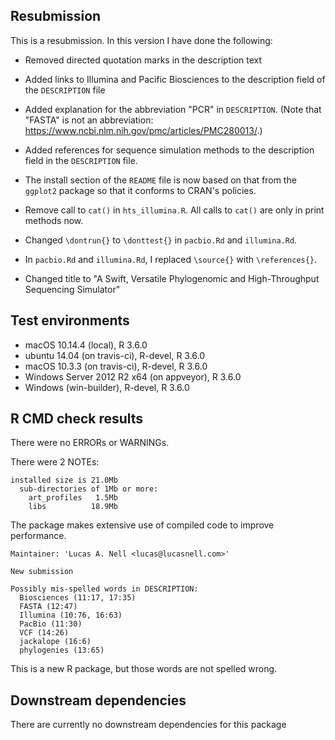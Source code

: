 ## Resubmission

This is a resubmission. In this version I have done the following:

* Removed directed quotation marks in the description text

* Added links to Illumina and Pacific Biosciences to the description field of the
  `DESCRIPTION` file

* Added explanation for the abbreviation "PCR" in `DESCRIPTION`. (Note that "FASTA"
  is not an abbreviation: <https://www.ncbi.nlm.nih.gov/pmc/articles/PMC280013/>.)

* Added references for sequence simulation methods to the description field in the 
  `DESCRIPTION` file.

* The install section of the `README` file is now based on that from the `ggplot2`
  package so that it conforms to CRAN's policies.

* Remove call to `cat()` in `hts_illumina.R`. All calls to `cat()` are only in print
  methods now.

* Changed `\dontrun{}` to `\donttest{}` in `pacbio.Rd` and `illumina.Rd`.

* In `pacbio.Rd` and `illumina.Rd`, I replaced `\source{}` with `\references{}`.

* Changed title to "A Swift, Versatile Phylogenomic and High-Throughput Sequencing 
  Simulator"



## Test environments
* macOS 10.14.4 (local), R 3.6.0
* ubuntu 14.04 (on travis-ci), R-devel, R 3.6.0
* macOS 10.3.3 (on travis-ci), R-devel, R 3.6.0
* Windows Server 2012 R2 x64 (on appveyor), R 3.6.0
* Windows (win-builder), R-devel, R 3.6.0


## R CMD check results

There were no ERRORs or WARNINGs.

There were 2 NOTEs:

```
installed size is 21.0Mb
  sub-directories of 1Mb or more:
    art_profiles   1.5Mb
    libs          18.9Mb
```

The package makes extensive use of compiled code to improve performance.



```
Maintainer: 'Lucas A. Nell <lucas@lucasnell.com>'

New submission

Possibly mis-spelled words in DESCRIPTION:
  Biosciences (11:17, 17:35)
  FASTA (12:47)
  Illumina (10:76, 16:63)
  PacBio (11:30)
  VCF (14:26)
  jackalope (16:6)
  phylogenies (13:65)
```

This is a new R package, but those words are not spelled wrong.


## Downstream dependencies

There are currently no downstream dependencies for this package
